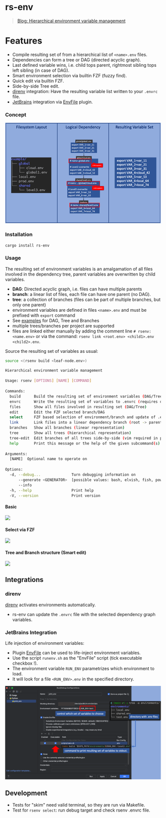 # rs-env

> [Blog: Hierarchical environment variable management](https://sysid.github.io/hierarchical-environment-variable-management/)

# Features
- Compile resulting set of from a hierarchical list of `<name>.env` files.
- Dependencies can form a tree or DAG (directed acyclic graph).
- Last defined variable wins, i.e. child tops parent, rightmost sibling tops left sibling (in case of DAG).
- Smart environment selection via builtin FZF (fuzzy find).
- Quick edit via builtin FZF.
- Side-by-side Tree edit.
- [direnv](https://direnv.net/) integration: Have the resulting variable list written to your `.envrc` file.
- [JetBrains](https://www.jetbrains.com/) integration via [EnvFile](https://plugins.jetbrains.com/plugin/7861-envfile) plugin.

### Concept
![concept](doc/concept.png)


### Installation
```bash
cargo install rs-env
```

### Usage
The resulting set of environment variables is an amalgamation of all files involved in the dependency tree, parent variables are overwritten by child variables.

- **DAG**: Directed acyclic graph, i.e. files can have multiple parents
- **branch**: a linear list of files, each file can have one parent (no DAG).
- **tree**: a collection of branches (files can be part of multiple branches, but only one parent)
- environment variables are defined in files `<name>.env` and must be prefixed with `export` command
- See [examples](./rsenv/tests/resources/environments) for DAG, Tree and Branches
- multiple trees/branches per project are supported
- files are linked either manually by adding the comment line `# rsenv: <name.env>` or via the command: `rsenv link <root.env> <child1>.env <child2>.env`.

Source the resulting set of variables as usual:
```bash
source <(rsenv build <leaf-node.env>)
```

```bash
Hierarchical environment variable management

Usage: rsenv [OPTIONS] [NAME] [COMMAND]

Commands:
  build      Build the resulting set of environment variables (DAG/Tree)
  envrc      Write the resulting set of variables to .envrc (requires direnv, DAG/Tree)
  files      Show all files involved in resulting set (DAG/Tree)
  edit       Edit the FZF selected branch/DAG
  select     FZF based selection of environment/branch and update of .envrc file (requires direnv, DAG/Tree)
  link       Link files into a linear dependency branch (root -> parent -> child)
  branches   Show all branches (linear representation)
  tree       Show all trees (hierarchical representation)
  tree-edit  Edit branches of all trees side-by-side (vim required in path)
  help       Print this message or the help of the given subcommand(s)

Arguments:
  [NAME]  Optional name to operate on

Options:
  -d, --debug...              Turn debugging information on
      --generate <GENERATOR>  [possible values: bash, elvish, fish, powershell, zsh]
      --info                  
  -h, --help                  Print help
  -V, --version               Print version
```

#### Basic
<a href="https://asciinema.org/a/605946?autoplay=1&speed=1.5" target="_blank"><img src="https://asciinema.org/a/605946.svg" /></a>
<br>

#### Select via FZF
<a href="https://asciinema.org/a/605951?autoplay=1&speed=1.5" target="_blank"><img src="https://asciinema.org/a/605951.svg" /></a>
<br>

#### Tree and Branch structure (Smart edit)
<a href="https://asciinema.org/a/605950?autoplay=1&speed=1.5" target="_blank"><img src="https://asciinema.org/a/605950.svg" /></a>
<br>

## Integrations
### direnv
[direnv](https://direnv.net/) activates environments automatically.
- rs-env can update the `.envrc` file with the selected dependency graph variables.


### JetBrains Integration
Life injection of environment variables:
- Plugin [EnvFile](https://plugins.jetbrains.com/plugin/7861-envfile) can be used to life-inject environment variables.
- Use the script `runenv.sh` as the "EnvFile" script (tick executable checkbox !).
- The environment variable `RUN_ENV` parametrizes which environment to load.
- It will look for a file `<RUN_ENV>.env` in the specified directory.

[![jetbrain](doc/jetbrain.png)](doc/jetbrain.png)



## Development
- Tests for "skim" need valid terminal, so they are run via Makefile.
- Test for `rsenv select`: run debug target and check rsenv .envrc file.
